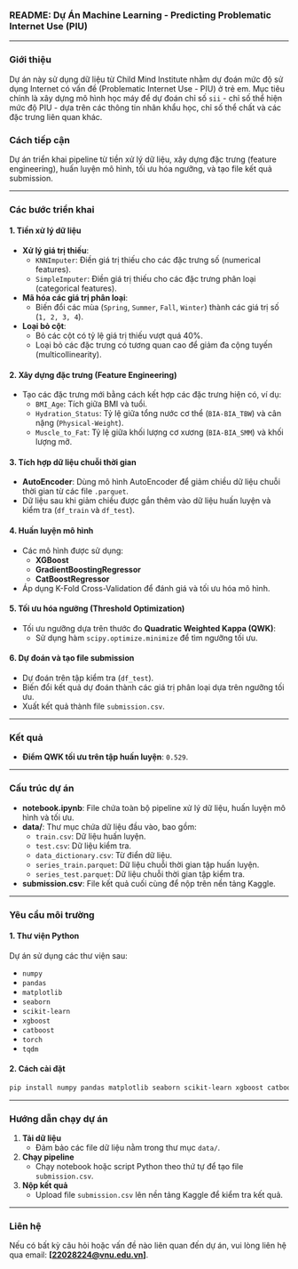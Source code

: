 ### README: Dự Án Machine Learning - Predicting Problematic Internet Use (PIU)

---

### **Giới thiệu**
Dự án này sử dụng dữ liệu từ Child Mind Institute nhằm dự đoán mức độ sử dụng Internet có vấn đề (Problematic Internet Use - PIU) ở trẻ em. Mục tiêu chính là xây dựng mô hình học máy để dự đoán chỉ số `sii` - chỉ số thể hiện mức độ PIU - dựa trên các thông tin nhân khẩu học, chỉ số thể chất và các đặc trưng liên quan khác.

### **Cách tiếp cận**
Dự án triển khai pipeline từ tiền xử lý dữ liệu, xây dựng đặc trưng (feature engineering), huấn luyện mô hình, tối ưu hóa ngưỡng, và tạo file kết quả submission.

---

### **Các bước triển khai**
#### 1. **Tiền xử lý dữ liệu**
- **Xử lý giá trị thiếu**:
  - `KNNImputer`: Điền giá trị thiếu cho các đặc trưng số (numerical features).
  - `SimpleImputer`: Điền giá trị thiếu cho các đặc trưng phân loại (categorical features).
- **Mã hóa các giá trị phân loại**:
  - Biến đổi các mùa (`Spring`, `Summer`, `Fall`, `Winter`) thành các giá trị số (`1, 2, 3, 4`).
- **Loại bỏ cột**:
  - Bỏ các cột có tỷ lệ giá trị thiếu vượt quá 40%.
  - Loại bỏ các đặc trưng có tương quan cao để giảm đa cộng tuyến (multicollinearity).

#### 2. **Xây dựng đặc trưng (Feature Engineering)**
- Tạo các đặc trưng mới bằng cách kết hợp các đặc trưng hiện có, ví dụ:
  - `BMI_Age`: Tích giữa BMI và tuổi.
  - `Hydration_Status`: Tỷ lệ giữa tổng nước cơ thể (`BIA-BIA_TBW`) và cân nặng (`Physical-Weight`).
  - `Muscle_to_Fat`: Tỷ lệ giữa khối lượng cơ xương (`BIA-BIA_SMM`) và khối lượng mỡ.

#### 3. **Tích hợp dữ liệu chuỗi thời gian**
- **AutoEncoder**: Dùng mô hình AutoEncoder để giảm chiều dữ liệu chuỗi thời gian từ các file `.parquet`.
- Dữ liệu sau khi giảm chiều được gắn thêm vào dữ liệu huấn luyện và kiểm tra (`df_train` và `df_test`).

#### 4. **Huấn luyện mô hình**
- Các mô hình được sử dụng:
  - **XGBoost**
  - **GradientBoostingRegressor**
  - **CatBoostRegressor**
- Áp dụng K-Fold Cross-Validation để đánh giá và tối ưu hóa mô hình.

#### 5. **Tối ưu hóa ngưỡng (Threshold Optimization)**
- Tối ưu ngưỡng dựa trên thước đo **Quadratic Weighted Kappa (QWK)**:
  - Sử dụng hàm `scipy.optimize.minimize` để tìm ngưỡng tối ưu.

#### 6. **Dự đoán và tạo file submission**
- Dự đoán trên tập kiểm tra (`df_test`).
- Biến đổi kết quả dự đoán thành các giá trị phân loại dựa trên ngưỡng tối ưu.
- Xuất kết quả thành file `submission.csv`.

---

### **Kết quả**
- **Điểm QWK tối ưu trên tập huấn luyện**: `0.529`.

---

### **Cấu trúc dự án**
- **notebook.ipynb**: File chứa toàn bộ pipeline xử lý dữ liệu, huấn luyện mô hình và tối ưu.
- **data/**: Thư mục chứa dữ liệu đầu vào, bao gồm:
  - `train.csv`: Dữ liệu huấn luyện.
  - `test.csv`: Dữ liệu kiểm tra.
  - `data_dictionary.csv`: Từ điển dữ liệu.
  - `series_train.parquet`: Dữ liệu chuỗi thời gian tập huấn luyện.
  - `series_test.parquet`: Dữ liệu chuỗi thời gian tập kiểm tra.
- **submission.csv**: File kết quả cuối cùng để nộp trên nền tảng Kaggle.

---

### **Yêu cầu môi trường**
#### 1. **Thư viện Python**
Dự án sử dụng các thư viện sau:
- `numpy`
- `pandas`
- `matplotlib`
- `seaborn`
- `scikit-learn`
- `xgboost`
- `catboost`
- `torch`
- `tqdm`

#### 2. **Cách cài đặt**
```bash
pip install numpy pandas matplotlib seaborn scikit-learn xgboost catboost torch tqdm
```

---

### **Hướng dẫn chạy dự án**
1. **Tải dữ liệu**
   - Đảm bảo các file dữ liệu nằm trong thư mục `data/`.
2. **Chạy pipeline**
   - Chạy notebook hoặc script Python theo thứ tự để tạo file `submission.csv`.
3. **Nộp kết quả**
   - Upload file `submission.csv` lên nền tảng Kaggle để kiểm tra kết quả.

---

### **Liên hệ**
Nếu có bất kỳ câu hỏi hoặc vấn đề nào liên quan đến dự án, vui lòng liên hệ qua email: **[22028224@vnu.edu.vn]**.

